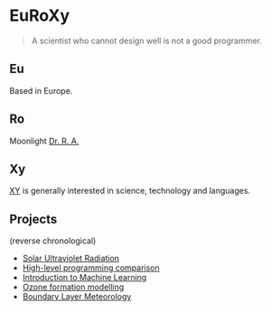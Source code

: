 # EuRoXy

<!-- \toc -->

> A scientist who cannot design well is not a good programmer.

## Eu

Based in Europe.

## Ro

Moonlight [Dr. R. A.](http://numpde.xyz)

## Xy

[XY](https://www.linkedin.com/in/hou-xinyuan/) is generally interested in science, technology and languages. 
<!-- , check [LinkedIn profile]. -->

## Projects

(reverse chronological)
- [Solar Ultraviolet Radiation](https://github.com/EuRoXy/UVR)
- [High-level programming comparison](https://github.com/EuRoXy/HPC4WC/tree/master/projects2020/group06)
- [Introduction to Machine Learning](https://github.com/EuRoXy/IML_proj)
- [Ozone formation modelling](https://github.com/EuRoXy/tropchem/blob/master/urban-plume-notebook/urban_plume-Copy1.ipynb)
- [Boundary Layer Meteorology](https://github.com/EuRoXy/BLM)

